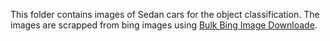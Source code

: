 This folder contains images of Sedan cars for the object classification. The images are scrapped from bing images using [Bulk Bing Image Downloade](https://github.com/ostrolucky/Bulk-Bing-Image-downloader).
